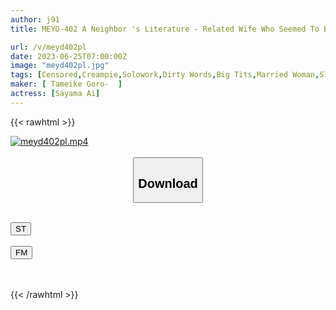 ```yaml
---
author: j91
title: MEYD-402 A Neighbor 's Literature - Related Wife Who Seemed To Be Somewhat Came Into My Room Making A Masturbation One Day Mistaking My Room. Contrary To What I See, I Commit Myself Guilty With A Terrible Carnivorous Me. Sayama Love

url: /v/meyd402pl
date: 2023-06-25T07:00:00Z
image: "meyd402pl.jpg"
tags: [Censored,Creampie,Solowork,Dirty Words,Big Tits,Married Woman,Slut,Glasses	 ]
maker: [ Tameike Goro-  ]
actress: [Sayama Ai]
---
```



{{< rawhtml >}}

<div class="video" data-videoid="jkV40kgdW4HzVZl">
    <a href="javascript:;">
        <img src="/v/meyd402pl/meyd402pl.jpg" width="WIDTH" height="HEIGHT" alt="meyd402pl.mp4" loading="lazy">
    </a>
</div>

<script type="text/javascript" src="https://j91.asia/asset/on-demand-st.js"></script>

<br>
  <link rel="stylesheet" href="https://j91.asia/asset/bs5.css">
  
  <center>
  <button class="btn btn-primary" type="button" data-bs-toggle="collapse" data-bs-target=".multi-collapse" aria-expanded="false" aria-controls="multiCollapseExample1 multiCollapseExample2"><h2>Download</h2></button></center>
</p>
<div class="row">
  <div class="col">
    <div class="collapse multi-collapse" id="multiCollapseExample1">
      <div class="card card-body">
	      	      <br>
<div class="buttons">  
<a href="https://streamtape.to/v/jkV40kgdW4HzVZl" target="_blank"><button class="btn-hover color-3"><i class="fa fa-download"></i> ST</button></a></div>
    </div>
  </div>
</div>
  <div class="col">
    <div class="collapse multi-collapse" id="multiCollapseExample2">
      <div class="card card-body">
	      <br>
<div class="buttons">
    <a href="https://filemoon.sx/d/9e2kvsbnmj65" target="_blank"><button class="btn-hover color-8"><i class="fa fa-download"></i> FM</button></a></div>
<br><br>
      </div>
    </div>
  </div>
</div>

{{< /rawhtml >}}